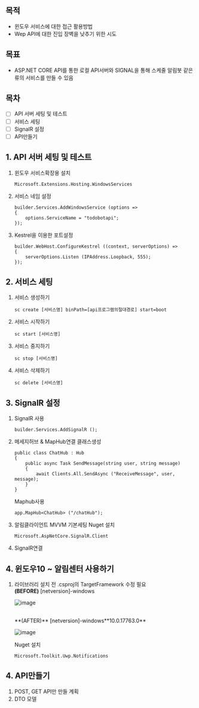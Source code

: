 ## 목적
- 윈도우 서비스에 대한 접근 활용방법
- Wep API에 대한 진입 장벽을 낮추기 위한 시도

## 목표
- ASP.NET CORE API를 통한 로컬 API서버와 SIGNAL을 통해 스케줄 알림봇 같은 류의 서비스를 만들 수 있음

## 목차
- [ ] API 서버 세팅 및 테스트
- [ ] 서비스 세팅
- [ ] SignalR 설정  
- [ ] API만들기

## 1. API 서버 세팅 및 테스트
1. 윈도우 서비스확장용 설치
    ```
    Microsoft.Extensions.Hosting.WindowsServices
    ```
2. 서비스 네임 설정
    ```CSharp
    builder.Services.AddWindowsService (options =>
    {
        options.ServiceName = "todobotapi";
    });
    ```
3. Kestrel을 이용한 포트설정
    ```CSharp
    builder.WebHost.ConfigureKestrel ((context, serverOptions) =>
    {
        serverOptions.Listen (IPAddress.Loopback, 555);
    });
    ```


## 2. 서비스 세팅
1. 서비스 생성하기
    ```
    sc create [서비스명] binPath=[api프로그램의절대경로] start=boot
    ```
2. 서비스 시작하기
   ```
   sc start [서비스명]
   ```
3. 서비스 중지하기
   ```
   sc stop [서비스명]
   ```
4. 서비스 삭제하기
   ```
   sc delete [서비스명]
   ```
## 3. SignalR 설정
1. SignalR 사용
   ```
   builder.Services.AddSignalR ();
   ```
2. 메세지허브 & MapHub연결
   클래스생성
   ```
   public class ChatHub : Hub
   {
       public async Task SendMessage(string user, string message)
       {
           await Clients.All.SendAsync ("ReceiveMessage", user, message);
       }
   }
   ```
   Maphub사용
   ```
   app.MapHub<ChatHub> ("/chatHub");
   ```
4. 알림클라이언트 MVVM 기본세팅
   Nuget 설치
   ```
   Microsoft.AspNetCore.SignalR.Client
   ```
6. SignalR연결
## 4. 윈도우10 ~ 알림센터 사용하기
1. 라이브러리 설치 전 .csproj의 TargetFramework 수정 필요
   <br/>
   **(BEFORE)** [netversion]-windows
   <br/>
   
   ![image](https://github.com/lukewire129/WpfMeetup_240627/assets/54387261/e0844b8f-f53d-4d33-858a-d95a9886fed2)

   <br/>
   **(AFTER)** [netversion]-windows**10.0.17763.0**
   <br/>
   
   ![image](https://github.com/lukewire129/WpfMeetup_240627/assets/54387261/7d673971-8b92-4e6d-a92f-cf872420b87d)

   Nuget 설치
   ```
   Microsoft.Toolkit.Uwp.Notifications
   ```
   
## 4. API만들기
1. POST, GET API만 만들 계획
2. DTO 모델
